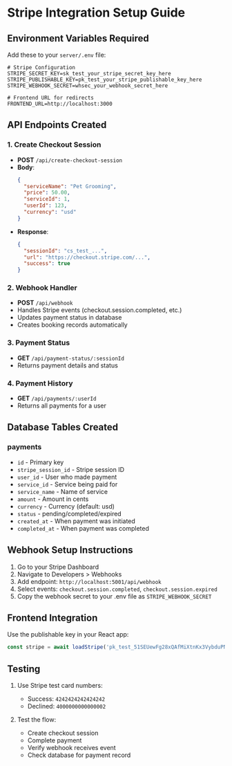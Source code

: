 # Stripe Integration Setup Guide

## Environment Variables Required

Add these to your `server/.env` file:

```env
# Stripe Configuration
STRIPE_SECRET_KEY=sk_test_your_stripe_secret_key_here
STRIPE_PUBLISHABLE_KEY=pk_test_your_stripe_publishable_key_here
STRIPE_WEBHOOK_SECRET=whsec_your_webhook_secret_here

# Frontend URL for redirects
FRONTEND_URL=http://localhost:3000
```

## API Endpoints Created

### 1. Create Checkout Session
- **POST** `/api/create-checkout-session`
- **Body**: 
  ```json
  {
    "serviceName": "Pet Grooming",
    "price": 50.00,
    "serviceId": 1,
    "userId": 123,
    "currency": "usd"
  }
  ```
- **Response**: 
  ```json
  {
    "sessionId": "cs_test_...",
    "url": "https://checkout.stripe.com/...",
    "success": true
  }
  ```

### 2. Webhook Handler
- **POST** `/api/webhook`
- Handles Stripe events (checkout.session.completed, etc.)
- Updates payment status in database
- Creates booking records automatically

### 3. Payment Status
- **GET** `/api/payment-status/:sessionId`
- Returns payment details and status

### 4. Payment History
- **GET** `/api/payments/:userId`
- Returns all payments for a user

## Database Tables Created

### payments
- `id` - Primary key
- `stripe_session_id` - Stripe session ID
- `user_id` - User who made payment
- `service_id` - Service being paid for
- `service_name` - Name of service
- `amount` - Amount in cents
- `currency` - Currency (default: usd)
- `status` - pending/completed/expired
- `created_at` - When payment was initiated
- `completed_at` - When payment was completed

## Webhook Setup Instructions

1. Go to your Stripe Dashboard
2. Navigate to Developers > Webhooks
3. Add endpoint: `http://localhost:5001/api/webhook`
4. Select events: `checkout.session.completed`, `checkout.session.expired`
5. Copy the webhook secret to your .env file as `STRIPE_WEBHOOK_SECRET`

## Frontend Integration

Use the publishable key in your React app:
```javascript
const stripe = await loadStripe('pk_test_51SEUewFg28xQAfMiXtnKx3VybduPNdQmPwDO8bYIOZBpI7R6SwZTbVARm5Jez8Vdc7mSa50V4TgxBcalHa76SDti00BtzjrmdB');
```

## Testing

1. Use Stripe test card numbers:
   - Success: `4242424242424242`
   - Declined: `4000000000000002`

2. Test the flow:
   - Create checkout session
   - Complete payment
   - Verify webhook receives event
   - Check database for payment record

